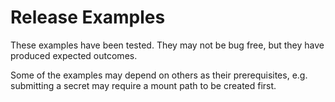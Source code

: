# Release Examples

These examples have been tested.
They may not be bug free, but they have
produced expected outcomes.

Some of the examples may depend on others
as their prerequisites, e.g. submitting
a secret may require a mount path to be 
created first.
